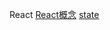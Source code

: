 React
[React概念](https://github.com/luocong2016/antd_demo/blob/master/myselfDoc/react_base/React%E6%A6%82%E5%BF%B5.md)
[state](https://github.com/luocong2016/antd_demo/blob/master/myselfDoc/react_base/State(%E7%8A%B6%E6%80%81).md)
